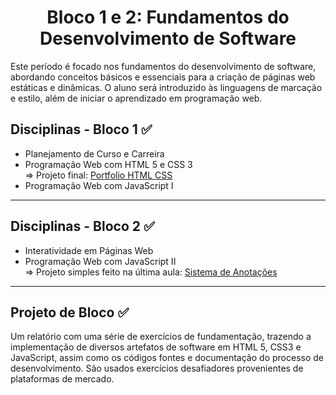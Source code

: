 <h1 align="center"> Bloco 1 e 2: Fundamentos do Desenvolvimento de Software </h1>

Este período é focado nos fundamentos do desenvolvimento de software, abordando conceitos básicos e essenciais para a criação de páginas web estáticas e dinâmicas. O aluno será introduzido às linguagens de marcação e estilo, além de iniciar o aprendizado em programação web.

## Disciplinas - Bloco 1 ✅

- Planejamento de Curso e Carreira
- Programação Web com HTML 5 e CSS 3 
    <br>
    ⇒ Projeto final: <a href="https://github.com/codinGloria/portfolioHTMLCSS">Portfolio HTML CSS</a>
- Programação Web com JavaScript I
________________________________________

## Disciplinas - Bloco 2 ✅

-	Interatividade em Páginas Web
-	Programação Web com JavaScript II
    <br>
    ⇒ Projeto simples feito na última aula: <a href="https://github.com/codinGloria/sistemaAnotacoes">Sistema de Anotações</a>
________________________________________

## Projeto de Bloco ✅

Um relatório com uma série de exercícios de fundamentação, trazendo a implementação de diversos artefatos de software em HTML 5, CSS3 e JavaScript, assim como os códigos fontes e documentação do processo de desenvolvimento. São usados exercícios desafiadores provenientes de plataformas de mercado.
